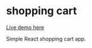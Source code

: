 # shopping cart

[Live demo here](https://LeonardoLima01.github.io/shopping-cart)

Simple React shopping cart app.
